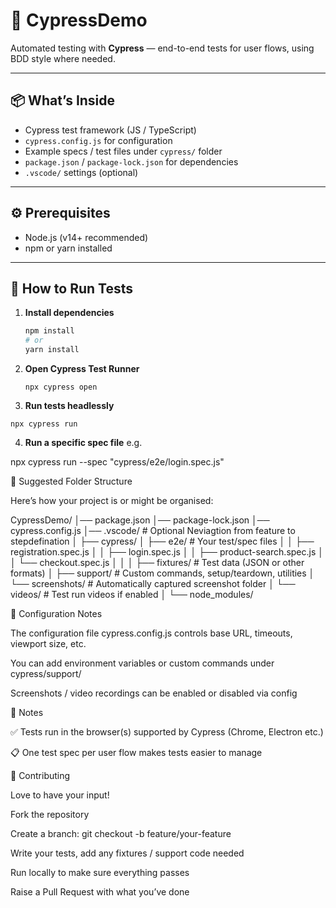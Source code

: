 # 🧪 CypressDemo

Automated testing with **Cypress** — end-to-end tests for user flows, using BDD style where needed.  

---

## 📦 What’s Inside

- Cypress test framework (JS / TypeScript)  
- `cypress.config.js` for configuration  
- Example specs / test files under `cypress/` folder  
- `package.json` / `package-lock.json` for dependencies  
- `.vscode/` settings (optional)  

---

## ⚙️ Prerequisites

- Node.js (v14+ recommended)  
- npm or yarn installed  

---

## 🚀 How to Run Tests

1. **Install dependencies**  
   ```bash
   npm install
   # or
   yarn install
2. **Open Cypress Test Runner**  
   
   `npx cypress open`

3. **Run tests headlessly**

  `npx cypress run`


4. **Run a specific spec file**
e.g.

npx cypress run --spec "cypress/e2e/login.spec.js"

📂 Suggested Folder Structure

Here’s how your project is or might be organised:

CypressDemo/
│── package.json
│── package-lock.json
│── cypress.config.js
│── .vscode/                   # Optional Neviagtion from feature to stepdefination
│
├── cypress/
│    ├── e2e/                  # Your test/spec files
│    │    ├── registration.spec.js
│    │    ├── login.spec.js
│    │    ├── product-search.spec.js
│    │    └── checkout.spec.js
│    │
│    ├── fixtures/             # Test data (JSON or other formats)
│    ├── support/              # Custom commands, setup/teardown, utilities
│    └── screenshots/           # Automatically captured screenshot folder
│    └── videos/                # Test run videos if enabled
│
└── node_modules/

🔧 Configuration Notes

The configuration file cypress.config.js controls base URL, timeouts, viewport size, etc.

You can add environment variables or custom commands under cypress/support/

Screenshots / video recordings can be enabled or disabled via config

📝 Notes

✅ Tests run in the browser(s) supported by Cypress (Chrome, Electron etc.)

📋 One test spec per user flow makes tests easier to manage

🤝 Contributing

Love to have your input!

Fork the repository

Create a branch: git checkout -b feature/your-feature

Write your tests, add any fixtures / support code needed

Run locally to make sure everything passes

Raise a Pull Request with what you’ve done

